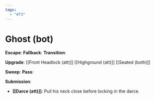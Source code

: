 ```yaml
---
tags:
  - "#T3"
---
```


# Ghost (bot)

**Escape**:
**Fallback**:
**Transition**:

**Upgrade**:
[[Front Headlock (att)]]
[[Highground (att)]]
[[Seated (both)]]

**Sweep**:
**Pass**:

**Submission**:
- **[[Darce (att)]]**: Pull his neck close before locking in the darce.
